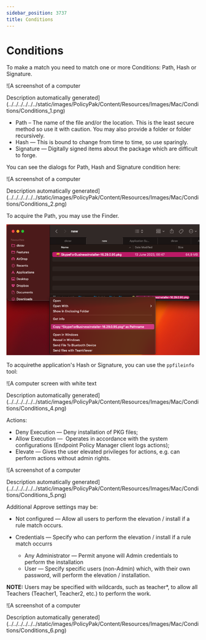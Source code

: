 ```yaml
---
sidebar_position: 3737
title: Conditions
---
```


# Conditions

To make a match you need to match one or more Conditions: Path, Hash or Signature.

![A screenshot of a computer

Description automatically generated](../../../../../../static/images/PolicyPak/Content/Resources/Images/Mac/Conditions/Conditions_1.png)

* Path – The name of the file and/or the location. This is the least secure method so use it with caution. You may also provide a folder or folder recursively.
* Hash — This is bound to change from time to time, so use sparingly.
* Signature — Digitally signed items about the package which are difficult to forge.

You can see the dialogs for Path, Hash and Signature condition here:

![A screenshot of a computer

Description automatically generated](../../../../../../static/images/PolicyPak/Content/Resources/Images/Mac/Conditions/Conditions_2.png)

To acquire the Path, you may use the Finder.

![](../../../../../../static/images/PolicyPak/Content/Resources/Images/Mac/Conditions/Conditions_3.png)

To acquirethe application's Hash or Signature, you can use the `ppfileinfo` tool:

![A computer screen with white text

Description automatically generated](../../../../../../static/images/PolicyPak/Content/Resources/Images/Mac/Conditions/Conditions_4.png)

Actions:

* Deny Execution — Deny installation of PKG files;
* Allow Execution —  Operates in accordance with the system configurations (Endpoint Policy Manager client logs actions);
* Elevate — Gives the user elevated privileges for actions, e.g. can perform actions without admin rights.

![A screenshot of a computer

Description automatically generated](../../../../../../static/images/PolicyPak/Content/Resources/Images/Mac/Conditions/Conditions_5.png)

Additional Approve settings may be:

* Not configured — Allow all users to perform the elevation / install if a rule match occurs.
* Credentials — Specify who can perform the elevation / install if a rule match occurrs

  * Any Administrator — Permit anyone will Admin credentials to perform the installation
  * User — Specify specific users (non-Admin) which, with their own password, will perform the elevation / installation.

**NOTE:** Users may be specified with wildcards, such as teacher\*, to allow all Teachers (Teacher1, Teacher2, etc.) to perform the work.

![A screenshot of a computer

Description automatically generated](../../../../../../static/images/PolicyPak/Content/Resources/Images/Mac/Conditions/Conditions_6.png)